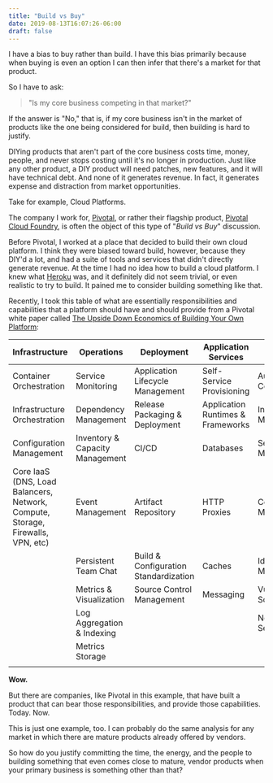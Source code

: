 ```yaml
---
title: "Build vs Buy"
date: 2019-08-13T16:07:26-06:00
draft: false
---
```


I have a bias to buy rather than build. I have this bias primarily because when buying is even an option I can then infer that there's a market for that product.

So I have to ask:

> "Is my core business competing in that market?"

If the answer is "No," that is, if my core business isn't in the market of products like the one being considered for build, then building is hard to justify.

DIYing products that aren't part of the core business costs time, money, people, and never stops costing until it's no longer in production. Just like any other product, a DIY product will need patches, new features, and it will have technical debt. And none of it generates revenue. In fact, it generates expense and distraction from market opportunities.

Take for example, Cloud Platforms.

The company I work for, [Pivotal](https://pivotal.io/), or rather their flagship product, [Pivotal Cloud Foundry](https://pivotal.io/platform), is often the object of this type of "_Build vs Buy_" discussion.

Before Pivotal, I worked at a place that decided to build their own cloud platform. I think they were biased toward build, however, because they DIY'd a lot, and had a suite of tools and services that didn't directly generate revenue. At the time I had no idea how to build a cloud platform. I knew what [Heroku](https://www.heroku.com/) was, and it definitely did not seem trivial, or even realistic to try to build. It pained me to consider building something like that.

Recently, I took this table of what are essentially responsibilities and capabilities that a platform should have and should provide from a Pivotal white paper called [The Upside Down Economics of Building Your Own Platform](https://content.pivotal.io/white-papers/the-upside-down-economics-of-building-your-own-platform):

| Infrastructure                                                                  | Operations                      | Deployment                            | Application Services              | Security               |
|---------------------------------------------------------------------------------|---------------------------------|---------------------------------------|-----------------------------------|------------------------|
| Container Orchestration                                                         | Service Monitoring              | Application Lifecycle Management      | Self-Service Provisioning         | Audit & Compliance     |
| Infrastructure Orchestration                                                    | Dependency Management           | Release Packaging & Deployment        | Application Runtimes & Frameworks | Incident Management    |
| Configuration Management                                                        | Inventory & Capacity Management | CI/CD                                 | Databases                         | Secrets Management     |
| Core IaaS (DNS, Load Balancers, Network, Compute, Storage, Firewalls, VPN, etc) | Event Management                | Artifact Repository                   | HTTP Proxies                      | Certificate Management |
|                                                                                 | Persistent Team Chat            | Build & Configuration Standardization | Caches                            | Identity Management    |
|                                                                                 | Metrics & Visualization         | Source Control Management             | Messaging                         | Vulnerability Scanning |
|                                                                                 | Log Aggregation & Indexing      |                                       |                                   | Network Security       |
|                                                                                 | Metrics Storage                 |                                       |                                   |                        |
|                                                                                 |                                 |                                       |                                   |                        |

**Wow.**

But there are companies, like Pivotal in this example, that have built a product that can bear those responsibilities, and provide those capabilities. Today. Now.

This is just one example, too. I can probably do the same analysis for any market in which there are mature products already offered by vendors.

So how do you justify committing the time, the energy, and the people to building something that even comes close to mature, vendor products when your primary business is something other than that?
